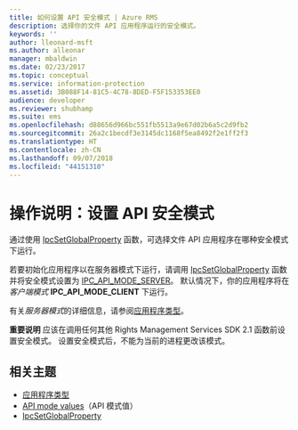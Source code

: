 ```yaml
---
title: 如何设置 API 安全模式 | Azure RMS
description: 选择你的文件 API 应用程序运行的安全模式。
keywords: ''
author: lleonard-msft
ms.author: alleonar
manager: mbaldwin
ms.date: 02/23/2017
ms.topic: conceptual
ms.service: information-protection
ms.assetid: 3B088F14-81C5-4C78-8DED-F5F153353EE0
audience: developer
ms.reviewer: shubhamp
ms.suite: ems
ms.openlocfilehash: d88656d966bc551fb5513a9e67d02b6a5c2d9fb2
ms.sourcegitcommit: 26a2c1becdf3e3145dc1168f5ea8492f2e1ff2f3
ms.translationtype: HT
ms.contentlocale: zh-CN
ms.lasthandoff: 09/07/2018
ms.locfileid: "44151310"
---
```

# <a name="how-to-set-the-api-security-mode"></a>操作说明：设置 API 安全模式

通过使用 [IpcSetGlobalProperty](https://msdn.microsoft.com/library/hh535270.aspx) 函数，可选择文件 API 应用程序在哪种安全模式下运行。

若要初始化应用程序以在服务器模式下运行，请调用 [IpcSetGlobalProperty](https://msdn.microsoft.com/library/hh535270.aspx) 函数并将安全模式设置为 [IPC\_API\_MODE\_SERVER](https://msdn.microsoft.com/library/hh535236.aspx)。 默认情况下，你的应用程序将在*客户端模式* **IPC\_API\_MODE\_CLIENT** 下运行。

有关*服务器模式*的详细信息，请参阅[应用程序类型](application-types.md)。

**重要说明**  应该在调用任何其他 Rights Management Services SDK 2.1 函数前设置安全模式。 设置安全模式后，不能为当前的进程更改该模式。

## <a name="related-topics"></a>相关主题

* [应用程序类型](application-types.md)
* [API mode values](https://msdn.microsoft.com/library/hh535236.aspx)（API 模式值）
* [IpcSetGlobalProperty](https://msdn.microsoft.com/library/hh535270.aspx)
